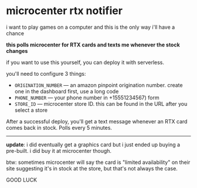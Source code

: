 # microcenter rtx notifier

i want to play games on a computer and this is the only way i'll have a chance

**this polls microcenter for RTX cards and texts me whenever the stock changes**

if you want to use this yourself, you can deploy it with serverless.

you'll need to configure 3 things:

- `ORIGINATION_NUMBER` — an amazon pinpoint origination number. create one in the dashboard first, use a long code
- `PHONE_NUMBER` — your phone number in +15551234567) form
- `STORE_ID` — microcenter store ID. this can be found in the URL after you select a store

After a successful deploy, you'll get a text message whenever an RTX card comes back in stock. Polls every 5 minutes.

---

**update**: i did eventually get a graphics card but i just ended up buying a pre-built. i did buy it at microcenter though.

btw: sometimes microcenter will say the card is "limited availability" on their site suggesting it's in stock at the store, but that's not always the case.

GOOD LUCK
